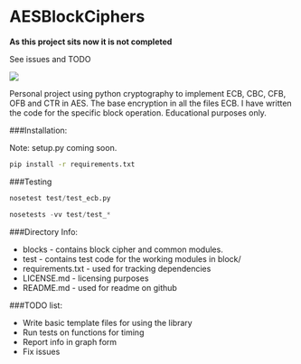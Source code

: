 AESBlockCiphers
=========

**As this project sits now it is not completed** 

See issues and TODO  

<a href='https://travis-ci.org/sebdah/git-pylint-commit-hook'><img src='https://travis-ci.org/dennisme/AESBlockCiphers.svg?branch=develop'></a>

Personal project using python cryptography to implement ECB, CBC, CFB, OFB
and CTR in AES. The base encryption in all the files ECB. I have written 
the code for the specific block operation. Educational purposes only. 

###Installation:

Note: setup.py coming soon.

```bash
pip install -r requirements.txt
```

###Testing

```python
nosetest test/test_ecb.py
```

```python 
nosetests -vv test/test_*
```

###Directory Info:

- blocks - contains block cipher and common modules. 
- test - contains test code for the working modules in block/ 
- requirements.txt - used for tracking dependencies
- LICENSE.md - licensing purposes 
- README.md - used for readme on github

###TODO list:

- Write basic template files for using the library
- Run tests on functions for timing
- Report info in graph form
- Fix issues



